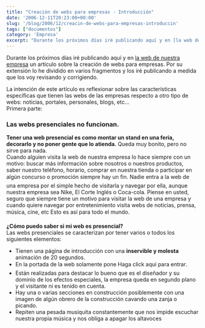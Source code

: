 ```yaml
---
title: "Creación de webs para empresas - Introducción"
date: '2006-12-11T20:23:00+00:00'
slug: '/blog/2006/12/creacin-de-webs-para-empresas-introduccin'
tags: ["documentos"]
category: 'Empresa'
excerpt: "Durante los próximos días iré publicando aquí y en [la web de nuestra empresa]( un artículo sobre la creación de webs para empresas. Por su extensión lo he dividido en vari..."
---
```

Durante los próximos días iré publicando aquí y en [la web de nuestra empresa](http://www.informatica32.com) un artículo sobre la creación de webs para empresas. Por su extensión lo he dividido en varios fragmentos y los iré publicando a medida que los voy revisando y corrigiendo.

La intención de este artículo es reflexionar sobre las características específicas que tienen las webs de las empresas respecto a otro tipo de webs: noticias, portales, personales, blogs, etc...   
Primera parte:

### Las webs presenciales no funcionan.

**Tener una web presencial es como montar un stand en una feria, decorarlo y no poner gente que lo atienda.** Queda muy bonito, pero no sirve para nada.  
 Cuando alguien visita la web de nuestra empresa lo hace siempre con un motivo: buscar más información sobre nosotros o nuestros productos, saber nuestro teléfono, horario, comprar en nuestra tienda o participar en algún concurso o promoción siempre hay un fin. Nadie entra a la web de una empresa por el simple hecho de visitarla y navegar por ella, aunque nuestra empresa sea Nike, El Corte Inglés o Coca-cola. Piense en usted, seguro que siempre tiene un motivo para visitar la web de una empresa y cuando quiere navegar por entretenimiento visita webs de noticias, prensa, música, cine, etc Esto es así para todo el mundo.

**¿Cómo puedo saber si mi web es presencial?**  
 Las webs presenciales se caracterizan por tener varios o todos los siguientes elementos:

- Tienen una página de introducción con una **inservible y molesta** animación de 20 segundos. 
- En la portada de la web solamente pone Haga click aquí para entrar. 
- Están realizadas para destacar lo bueno que es el diseñador y su dominio de los efectos especiales, la empresa queda en segundo plano y el visitante ni es tenido en cuenta.
- Hay una o varias secciones en construcción posiblemente con una imagen de algún obrero de la construcción cavando una zanja o picando. 
- Repiten una pesada musiquita constantemente que nos impide escuchar nuestra propia música y nos obliga a apagar los altavoces
